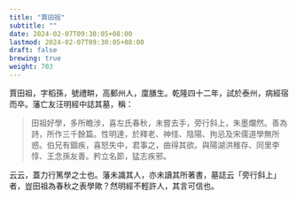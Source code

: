 ```yaml
---
title: "賈田祖"
subtitle: ""
date: 2024-02-07T09:30:05+08:00
lastmod: 2024-02-07T09:30:05+08:00
draft: false
brewing: true
weight: 703
---
```



賈田祖，字稻孫，號禮畊，高郵州人，廩膳生。乾隆四十二年，試於泰州，病經宿而卒。藩亡友汪明經中誌其墓，稱：

> 田祖好學，多所瞻涉，喜左氏春秋，未嘗去手，旁行斜上，朱墨爛然。善為詩，所作三千餘篇。性明達，於釋老、神怪、陰陽、拘忌及宋儒道學無所惑。伯兄有錮疾，喜怒失中，君事之，曲得其欲。與陽湖洪稚存、同里李惇、王念孫友善。矜立名節，猛志疾邪。

云云，蓋力行篤學之士也。藩未識其人，亦未讀其所著書，墓誌云「旁行斜上」者，豈田祖為春秋之表學歟？然明經不輕許人，其言可信也。